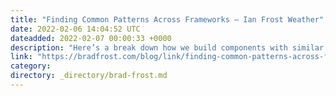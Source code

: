 ```yaml
---
title: "Finding Common Patterns Across Frameworks – Ian Frost Weather"
date: 2022-02-06 14:04:52 UTC
dateadded: 2022-02-07 00:00:33 +0000
description: "Here’s a break down how we build components with similar conventions across many different frameworks, written by my brother Ian (@frostyweather). All of these frameworks can have similar component structure, component user APIs, properties, state management, methods/functions, lifecycles, and more. […]"
link: "https://bradfrost.com/blog/link/finding-common-patterns-across-frameworks-ian-frost-weather/"
category:
directory: _directory/brad-frost.md
---
```

